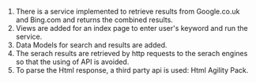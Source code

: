 1. There is a service implemented to retrieve results from Google.co.uk and Bing.com and returns the combined results.
2. Views are added for an index page to enter user's keyword and run the service.
3. Data Models for search and results are added.
4. The serach results are retrieved by http requests to the serach engines so that the using of API is avoided.
5. To parse the Html response, a third party api is used: Html Agility Pack. 
